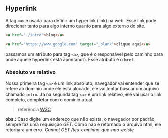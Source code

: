 ## Hyperlink

A tag `<a>` é usada para definir um hyperlink (link) na web.
Esse link pode direcionar tanto para algo interno quanto para algo externo do site.

```html
<a href="./intro">blog</a>

<a href="https://www.google.com" target="_blank">clique aqui</a>
```

passamos um atributo para tag `<a>`, que é o responsável pelo caminho para onde aquele hyperlink está apontando.
Esse atributo é o `href`.

### Absoluto vs relativo

Nossa primeira tag `<a>` é um link absoluto, navegador vai entender que se refere ao dominio onde ele está alocado, ele vai tentar buscar um arquivo chamado `intro`.
Já na segunda tag `<a>` é um link relativo, ele vai usar o link completo, completar com o dominio atual.

> referência [W3C](https://www.w3schools.com/html/html_links.asp)

**obs.:** Caso digite um endereço que não exista, o navegador por padrão, sempre faz uma requisição _GET_. Como não é retornado o arquivo html, ele retornara um erro.
_Cannot GET /teu-caminho-que-nao-existe_
